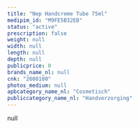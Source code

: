 ```yaml
---
title: "Nep Handcreme Tube 75ml"
medipim_id: "M9FE5B32EB"
status: "active"
prescription: false
weight: null
width: null
length: null
depth: null
publicprice: 0
brands_name_nl: null
cnk: "2608180"
photos_medium: null
apbcategory_name_nl: "Cosmetisch"
publiccategory_name_nl: "Handverzorging"
---
```

null
